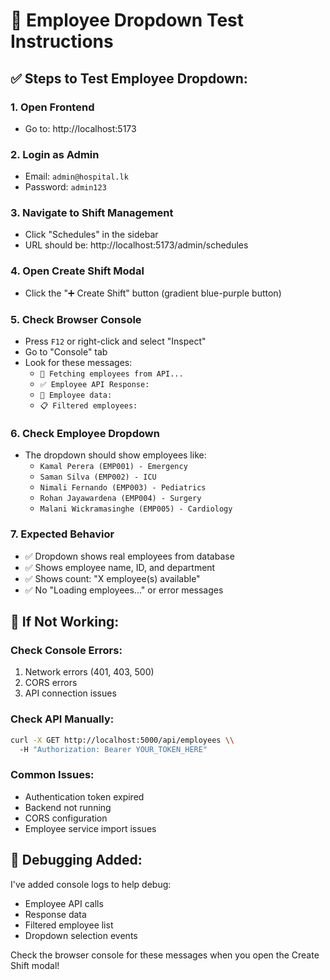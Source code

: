 # 🔧 Employee Dropdown Test Instructions

## ✅ **Steps to Test Employee Dropdown:**

### **1. Open Frontend**
- Go to: http://localhost:5173

### **2. Login as Admin**
- Email: `admin@hospital.lk`
- Password: `admin123`

### **3. Navigate to Shift Management**
- Click "Schedules" in the sidebar
- URL should be: http://localhost:5173/admin/schedules

### **4. Open Create Shift Modal**
- Click the "➕ Create Shift" button (gradient blue-purple button)

### **5. Check Browser Console**
- Press `F12` or right-click and select "Inspect"
- Go to "Console" tab
- Look for these messages:
  - `🔄 Fetching employees from API...`
  - `✅ Employee API Response:`
  - `👥 Employee data:`
  - `📋 Filtered employees:`

### **6. Check Employee Dropdown**
- The dropdown should show employees like:
  - `Kamal Perera (EMP001) - Emergency`
  - `Saman Silva (EMP002) - ICU`
  - `Nimali Fernando (EMP003) - Pediatrics`
  - `Rohan Jayawardena (EMP004) - Surgery`
  - `Malani Wickramasinghe (EMP005) - Cardiology`

### **7. Expected Behavior**
- ✅ Dropdown shows real employees from database
- ✅ Shows employee name, ID, and department
- ✅ Shows count: "X employee(s) available"
- ✅ No "Loading employees..." or error messages

## 🚨 **If Not Working:**

### **Check Console Errors:**
1. Network errors (401, 403, 500)
2. CORS errors
3. API connection issues

### **Check API Manually:**
```bash
curl -X GET http://localhost:5000/api/employees \\
  -H "Authorization: Bearer YOUR_TOKEN_HERE"
```

### **Common Issues:**
- Authentication token expired
- Backend not running
- CORS configuration
- Employee service import issues

## 📝 **Debugging Added:**

I've added console logs to help debug:
- Employee API calls
- Response data
- Filtered employee list
- Dropdown selection events

Check the browser console for these messages when you open the Create Shift modal!